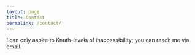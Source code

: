 ```yaml
---
layout: page
title: Contact
permalink: /contact/
---
```



I can only aspire to Knuth-levels of inaccessibility; you can reach me via email.   
